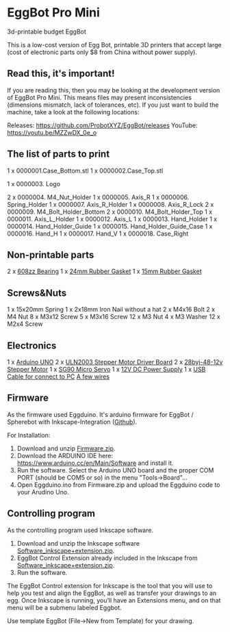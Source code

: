 # EggBot Pro Mini
3d-printable budget EggBot

This is a low-cost version of Egg Bot, printable 3D printers that accept large (cost of electronic parts only $8 from China without power supply).

Read this, it's important!
-------------------

If you are reading this, then you may be looking at the development version of EggBot Pro Mini. This means files may present inconsistencies (dimensions mismatch, lack of tolerances, etc). If you just want to build the machine, take a look at the following locations:

Releases: https://github.com/ProbotXYZ/EggBot/releases
YouTube: https://youtu.be/MZZwDX_0e_o

The list of parts to print
-------------------
1 x 0000001.Case_Bottom.stl
1 x 0000002.Case_Top.stl

1 x 0000003. Logo

2 x 0000004. M4_Nut_Holder
1 x 0000005. Axis_R
1 x 0000006. Spring_Holder
1 x 0000007. Axis_R_Holder
1 x 0000008. Axis_R_Lock
2 x 0000009. М4_Bolt_Holder_Bottom
2 x 0000010. М4_Bolt_Holder_Top
1 x 0000011. Axis_L_Holder
1 x 0000012. Axis_L
1 x 0000013. Hand_Holder
1 x 0000014. Hand_Holder_Guide
1 x 0000015. Hand_Holder_Guide_Case
1 x 0000016. Hand_H
1 x 0000017. Hand_V
1 x 0000018. Case_Right

Non-printable parts
-------------------
2 x <a href="http://s.click.aliexpress.com/e/72FuNFm">608zz Bearing</a>
1 x <a href="http://s.click.aliexpress.com/e/MBeuZb6">24mm Rubber Gasket</a>
1 x <a href="http://s.click.aliexpress.com/e/MBeuZb6">15mm Rubber Gasket</a>

Screws&Nuts
-------------------
1 x 15x20mm Spring
1 x 2x18mm Iron Nail without a hat
2 x M4x16 Bolt
2 x M4 Nut
8 x M3x12 Screw
5 x M3x16 Screw
12 x M3 Nut
4 x M3 Washer
12 x M2x4 Screw

Electronics
-------------------
1 x <a href="http://s.click.aliexpress.com/e/mMBaiuj">Arduino UNO</a>
2 x <a href="http://s.click.aliexpress.com/e/baQjima">ULN2003 Stepper Motor Driver Board</a>
2 x <a href="http://s.click.aliexpress.com/e/bYfuF6U">28byj-48-12v Stepper Motor</a>
1 x <a href="http://s.click.aliexpress.com/e/aAU3r7e">SG90 Micro Servo</a>
1 x <a href="http://s.click.aliexpress.com/e/zbiMrfU">12V DC Power Supply</a>
1 x <a href="http://s.click.aliexpress.com/e/6YFYRZR">USB Cable for connect to PC</a>
<a href="http://s.click.aliexpress.com/e/IY3rBuf">A few wires</a>

Firmware
-------------------
As the firmware used Eggduino. It's arduino firmware for EggBot / Spherebot with Inkscape-Integration (<a href="https://github.com/cocktailyogi/EggDuino">Github</a>).

For Installation:
1) Download and unzip <a href="http://www.thingiverse.com/download:3568252">Firmware.zip</a>.
2) Download the ARDUINO IDE here: https://www.arduino.cc/en/Main/Software and install it.
3) Run the software. Select the Arduino UNO board and the proper COM PORT (should be COM5 or so) in the menu "Tools->Board"…
4) Open Eggduino.ino from Firmware.zip and upload the Eggduino code to your Arudino Uno. 

Controlling program
-------------------
As the controlling program used Inkscape software.
1) Download and unzip the Inkscape software <a href="http://www.thingiverse.com/download:3571507">Software_inkscape+extension.zip</a>.
2) EggBot Control Extension already included in the Inkscape from <a href="http://www.thingiverse.com/download:3571507">Software_inkscape+extension.zip</a>.
3) Run the software. 

The EggBot Control extension for Inkscape is the tool that you will use to help you test and align the EggBot, as well as transfer your drawings to an egg. Once Inkscape is running, you’ll have an Extensions menu, and on that menu will be a submenu labeled Eggbot. 

Use template EggBot (File->New from Template) for your drawing.
